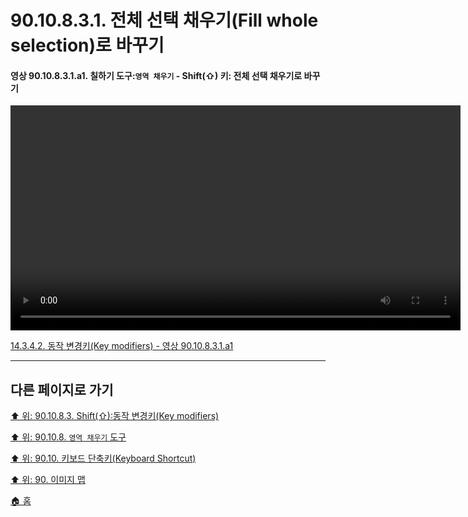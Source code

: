 # 90.10.8.3.1. 전체 선택 채우기(Fill whole selection)로 바꾸기

<a id="90-10-08-03-01-a1"></a>

#### 영상 90.10.8.3.1.a1. 칠하기 도구:`영역 채우기` - Shift(⇧) 키: 전체 선택 채우기로 바꾸기
<video controls="controls" width="720" src="https://github.com/wonder13662/gimp/assets/15767104/26b80938-5dc1-47ab-9817-d814474b02b5"></video>

[14.3.4.2. 동작 변경키(Key modifiers) - 영상 90.10.8.3.1.a1](./14-03-04-02-key_modifiers.md#90-10-08-03-01-a1)

***

## 다른 페이지로 가기

[⬆️ 위: 90.10.8.3. Shift(⇧):동작 변경키(Key modifiers)](./90-10-08-03-00-key_modifier-shift.md)

[⬆️ 위: 90.10.8. `영역 채우기` 도구](./90-10-08-00-bucket_fill.md)

[⬆️ 위: 90.10. 키보드 단축키(Keyboard Shortcut)](./90-10-00-keyboard_shortcut.md)

[⬆️ 위: 90. 이미지 맵](./90-00-image-map.md)

[🏠 홈](./00-home.md)